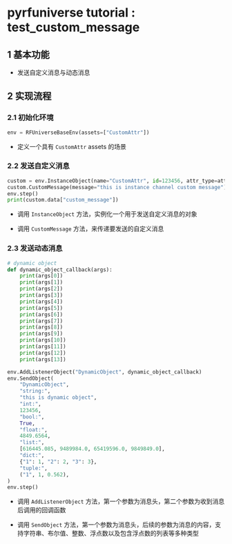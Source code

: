 # pyrfuniverse tutorial : test_custom_message

## 1 基本功能

- 发送自定义消息与动态消息

## 2 实现流程

### 2.1 初始化环境

```python
env = RFUniverseBaseEnv(assets=["CustomAttr"])
```

- 定义一个具有 `CustomAttr` assets 的场景

### 2.2 发送自定义消息

```python
custom = env.InstanceObject(name="CustomAttr", id=123456, attr_type=attr.CustomAttr)
custom.CustomMessage(message="this is instance channel custom message")
env.step()
print(custom.data["custom_message"])
```

- 调用 `InstanceObject` 方法，实例化一个用于发送自定义消息的对象

- 调用 `CustomMessage` 方法，来传递要发送的自定义消息

### 2.3 发送动态消息

```python
# dynamic object
def dynamic_object_callback(args):
    print(args[0])
    print(args[1])
    print(args[2])
    print(args[3])
    print(args[4])
    print(args[5])
    print(args[6])
    print(args[7])
    print(args[8])
    print(args[9])
    print(args[10])
    print(args[11])
    print(args[12])
    print(args[13])

env.AddListenerObject("DynamicObject", dynamic_object_callback)
env.SendObject(
    "DynamicObject",
    "string:",
    "this is dynamic object",
    "int:",
    123456,
    "bool:",
    True,
    "float:",
    4849.6564,
    "list:",
    [616445.085, 9489984.0, 65419596.0, 9849849.0],
    "dict:",
    {"1": 1, "2": 2, "3": 3},
    "tuple:",
    ("1", 1, 0.562),
)
env.step()
```

- 调用 `AddListenerObject` 方法，第一个参数为消息头，第二个参数为收到消息后调用的回调函数

- 调用 `SendObject` 方法，第一个参数为消息头，后续的参数为消息的内容，支持字符串、布尔值、整数、浮点数以及包含浮点数的列表等多种类型